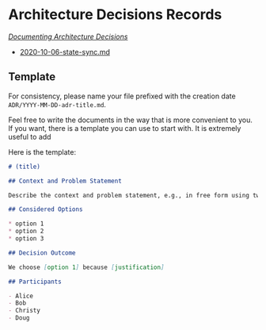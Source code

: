 # Architecture Decisions Records
[_Documenting Architecture Decisions_](https://cognitect.com/blog/2011/11/15/documenting-architecture-decisions)

- [2020-10-06-state-sync.md](ADR/2020-10-06-state-sync.md)

## Template

For consistency, please name your file prefixed with the creation date `ADR/YYYY-MM-DD-adr-title.md`.

Feel free to write the documents in the way that is more convenient to you.
If you want, there is a template you can use to start with. It is extremely useful to add

Here is the template:

```markdown
# (title)

## Context and Problem Statement

Describe the context and problem statement, e.g., in free form using two to three sentences. You may want to articulate the problem in form of a question.

## Considered Options

* option 1
* option 2
* option 3

## Decision Outcome

We choose [option 1] because [justification]

## Participants

- Alice
- Bob
- Christy
- Doug

```
